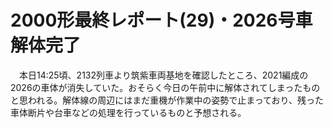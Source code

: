 # 2000形最終レポート(29)・2026号車解体完了

<div class="section">　本日14:25頃、2132列車より筑紫車両基地を確認したところ、2021編成の2026の車体が消失していた。おそらく今日の午前中に解体されてしまったものと思われる。解体線の周辺にはまだ重機が作業中の姿勢で止まっており、残った車体断片や台車などの処理を行っているものと予想される。</div>